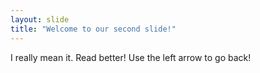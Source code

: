 ```yaml
---
layout: slide
title: "Welcome to our second slide!"
---
```

I really mean it. Read better!
Use the left arrow to go back!
